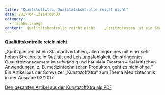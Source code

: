 ```yaml
---
title: "Kunststoffxtra: Qualitätskontrolle reicht nicht"
date: 2017-04-13T14:09:00
category:
  - fachbeitraege
content:  Qualitätskontrolle reicht nicht    „Spritzgiessen ist ein Standardverfahren, allerdings eines mit einer sehr hohen Streubreite in Qualität und Leistungsfähigkeit. Ein stringentes Qualitätsmanagement ist aufwändig und hat viele Facetten – bei kritischen Anwendungen, z. B. medizintechnischen Produkten, geht es nicht ohne.“ Ein Artikel aus der Schweizer „KunststoffXtra“ zum Thema Medizintechnik in der Ausgabe 03/2017.    Den gesamten Artikel aus der KunststoffXtra als PDF 
---
```

**Qualitätskontrolle reicht nicht**

„Spritzgiessen ist ein Standardverfahren, allerdings eines mit einer sehr hohen Streubreite in Qualität und Leistungsfähigkeit. Ein stringentes Qualitätsmanagement ist aufwändig und hat viele Facetten – bei kritischen Anwendungen, z. B. medizintechnischen Produkten, geht es nicht ohne.“ Ein Artikel aus der Schweizer „KunststoffXtra“ zum Thema Medizintechnik in der Ausgabe 03/2017.

[Den gesamten Artikel aus der KunststoffXtra als PDF](https://pfaffgmbh.com/downloads/Kunststoffxtra-S34.pdf)